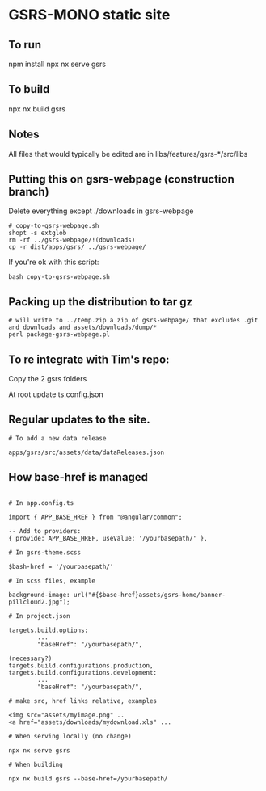 

# GSRS-MONO static site

## To run

npm install
npx nx serve gsrs 

## To build 

npx nx build gsrs

## Notes

All files that would typically be edited are in libs/features/gsrs-*/src/libs

## Putting this on gsrs-webpage (construction branch)

Delete everything except ./downloads in gsrs-webpage

```
# copy-to-gsrs-webpage.sh
shopt -s extglob
rm -rf ../gsrs-webpage/!(downloads)
cp -r dist/apps/gsrs/ ../gsrs-webpage/
```

If you're ok with this script: 

```
bash copy-to-gsrs-webpage.sh
```

## Packing up the distribution to tar gz 

```
# will write to ../temp.zip a zip of gsrs-webpage/ that excludes .git and downloads and assets/downloads/dump/*
perl package-gsrs-webpage.pl
```

## To re integrate with Tim's repo:

Copy the 2 gsrs folders 

At root update ts.config.json 

## Regular updates to the site. 
```
# To add a new data release

apps/gsrs/src/assets/data/dataReleases.json

```


## How base-href is managed

```

# In app.config.ts

import { APP_BASE_HREF } from "@angular/common";

-- Add to providers: 
{ provide: APP_BASE_HREF, useValue: '/yourbasepath/' },

# In gsrs-theme.scss 

$bash-href = '/yourbasepath/'

# In scss files, example 

background-image: url("#{$base-href}assets/gsrs-home/banner-pillcloud2.jpg");

# In project.json 

targets.build.options: 
        ...
        "baseHref": "/yourbasepath/",

(necessary?)
targets.build.configurations.production, 
targets.build.configurations.development: 
        ...
        "baseHref": "/yourbasepath/",

# make src, href links relative, examples 

<img src="assets/myimage.png" ..
<a href="assets/downloads/mydownload.xls" ...

# When serving locally (no change)

npx nx serve gsrs 

# When building

npx nx build gsrs --base-href=/yourbasepath/

```